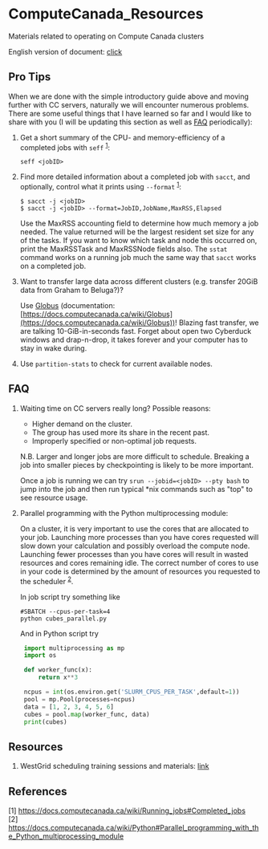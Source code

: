 # ComputeCanada_Resources

Materials related to operating on Compute Canada clusters

English version of document: [click](https://github.com/sgyzetrov/ComputeCanada_Resources/blob/master/ComputeCanada_Guides/ComputeCanada_Guides_en.md)

## Pro Tips

When we are done with the simple introductory guide above and moving further with CC servers, naturally we will encounter numerous problems. There are some useful things that I have learned so far and I would like to share with you (I will be updating this section as well as [FAQ](#faq) periodically):

1. Get a short summary of the CPU- and memory-efficiency of a completed jobs with `seff` <sup>[1](#ref1)</sup>:
   ```
   seff <jobID>
   ```
2. Find more detailed information about a completed job with `sacct`, and optionally, control what it prints using `--format` <sup>[1](#ref1)</sup>:
    ```
    $ sacct -j <jobID>
    $ sacct -j <jobID> --format=JobID,JobName,MaxRSS,Elapsed
    ```
    Use the MaxRSS accounting field to determine how much memory a job needed. The value returned will be the largest resident set size for any of the tasks. If you want to know which task and node this occurred on, print the MaxRSSTask and MaxRSSNode fields also. The `sstat` command works on a running job much the same way that `sacct` works on a completed job.
3. Want to transfer large data across different clusters (e.g. transfer 20GiB data from Graham to Beluga?)?

    Use [Globus](http://globus.computecanada.ca/) (documentation: [https://docs.computecanada.ca/wiki/Globus](https://docs.computecanada.ca/wiki/Globus))! Blazing fast transfer, we are talking 10-GiB-in-seconds fast. Forget about open two Cyberduck windows and drap-n-drop, it takes forever and your computer has to stay in wake during.
4. Use `partition-stats` to check for current available nodes.

## FAQ

1. Waiting time on CC servers really long? Possible reasons:

    - Higher demand on the cluster.
    - The group has used more its share in the recent past.
    - Improperly specified or non-optimal job requests.

    N.B. Larger and longer jobs are more difficult to schedule. Breaking a job into smaller pieces by checkpointing is likely to be more important. 

    Once a job is running we can try `srun --jobid=<jobID> --pty bash` to jump into the job and then run typical *nix commands such as "top" to see resource usage. 

2. Parallel programming with the Python multiprocessing module:
   
   On a cluster, it is very important to use the cores that are allocated to your job. Launching more processes than you have cores requested will slow down your calculation and possibly overload the compute node. Launching fewer processes than you have cores will result in wasted resources and cores remaining idle. The correct number of cores to use in your code is determined by the amount of resources you requested to the scheduler <sup>[2](#ref2)</sup>.
   
   In job script try something like
   ```
   #SBATCH --cpus-per-task=4
   python cubes_parallel.py
   ```
   And in Python script try
   ```py
    import multiprocessing as mp
    import os

    def worker_func(x):
        return x**3

    ncpus = int(os.environ.get('SLURM_CPUS_PER_TASK',default=1))
    pool = mp.Pool(processes=ncpus)
    data = [1, 2, 3, 4, 5, 6]
    cubes = pool.map(worker_func, data)
    print(cubes)
   ```

## Resources

1. WestGrid scheduling training sessions and materials: [link](https://westgrid.github.io/trainingMaterials/tools/scheduling/)

## References

<span id="ref1">[1]</span> https://docs.computecanada.ca/wiki/Running_jobs#Completed_jobs<br/>
<span id="ref2">[2]</span> https://docs.computecanada.ca/wiki/Python#Parallel_programming_with_the_Python_multiprocessing_module